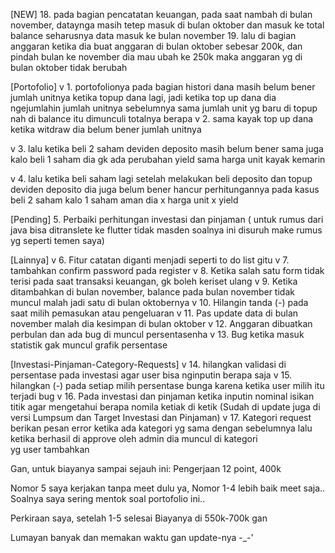 [NEW]
18. pada bagian pencatatan keuangan, pada saat nambah di bulan november, dataynga masih tetep masuk di bulan oktober dan masuk ke total balance seharusnya data masuk ke bulan november
19. ⁠lalu di bagian anggaran ketika dia buat anggaran di bulan oktober sebesar 200k, dan pindah bulan ke november dia mau ubah ke 250k maka anggaran yg di bulan oktober tidak berubah

[Portofolio]
v 1. ⁠portofolionya pada bagian histori dana masih belum bener jumlah unitnya ketika topup dana lagi, jadi ketika top up dana dia ngejumlahin jumlah unitnya sebelumnya sama jumlah unit yg baru di topup nah di balance itu dimunculi totalnya  berapa
v 2. ⁠sama kayak top up dana ketika witdraw dia belum bener jumlah unitnya 

v 3. ⁠lalu ketika beli 2 saham deviden deposito masih belum bener sama juga kalo beli 1 saham dia gk ada perubahan yield sama harga unit kayak kemarin

v 4. lalu ketika beli saham lagi setelah melakukan beli deposito dan topup deviden deposito dia juga belum bener hancur perhitungannya pada kasus beli 2 saham kalo 1 saham aman dia
x harga unit
x yield

[Pending]
5. Perbaiki perhitungan investasi dan pinjaman ( untuk rumus dari java bisa ditranslete ke flutter tidak masden soalnya ini disuruh make rumus yg seperti temen saya)

[Lainnya]
v 6. Fitur catatan diganti menjadi seperti to do list gitu 
v 7. tambahkan confirm password pada register
v 8. Ketika salah satu form tidak terisi pada saat transaksi keuangan, gk boleh keriset ulang 
v 9. Ketika ditambahkan di bulan november,  balance pada bulan november tidak muncul malah jadi satu di bulan oktobernya
v 10. Hilangin tanda (-) pada saat milih pemasukan atau pengeluaran
v 11. Pas update data di bulan november malah dia kesimpan di bulan oktober
v 12. Anggaran dibuatkan perbulan dan ada bug di muncul persentasenha
v 13. Bug ketika masuk statistik gak muncul grafik persentase

[Investasi-Pinjaman-Category-Requests]
v 14. ⁠hilangkan validasi di persentase pada investasi agar user bisa nginputin berapa saja 
v 15. ⁠hilangkan (-) pada setiap milih persentase bunga karena ketika user milih itu terjadi bug
v 16. Pada investasi dan pinjaman ketika inputin nominal isikan titik agar mengetahui berapa nomila ketiak di ketik  (Sudah di update juga di versi Lumpsum dan Target Investasi dan Pinjaman)
v 17. Kategori request berikan pesan error ketika ada kategori yg sama dengan sebelumnya lalu ketika berhasil di approve oleh admin dia muncul di kategori yg user tambahkan



Gan, untuk biayanya sampai sejauh ini:
Pengerjaan 12 point, 400k

Nomor 5 saya kerjakan tanpa meet dulu ya,
Nomor 1-4 lebih baik meet saja.. Soalnya saya sering mentok soal portofolio ini..

Perkiraan saya, setelah 1-5 selesai
Biayanya di 550k-700k gan

Lumayan banyak dan memakan waktu gan update-nya -_-'

